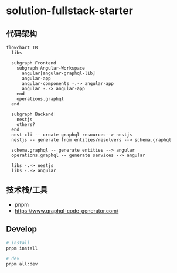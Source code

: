 # solution-fullstack-starter

## 代码架构

```mermaid
flowchart TB
  libs

  subgraph Frontend
    subgraph Angular-Workspace
      angular[angular-graphql-lib]
      angular-app
      angular-components -.-> angular-app
      angular -.-> angular-app
    end
    operations.graphql
  end

  subgraph Backend
    nestjs
    others?
  end
  nest-cli -- create graphql resources--> nestjs
  nestjs -- generate from entities/resolvers --> schema.graphql

  schema.graphql -- generate entities --> angular
  operations.graphql -- generate services --> angular

  libs -.-> nestjs
  libs -.-> angular

```

## 技术栈/工具

- pnpm
- <https://www.graphql-code-generator.com/>

## Develop

```bash
# install
pnpm install

# dev
pnpm all:dev
```
